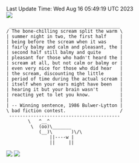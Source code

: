 Last Update Time: 
Wed Aug 16 05:49:19 UTC 2023
<br>![](https://img.shields.io/badge/%E5%A4%A7%E5%AE%B6-%E5%AE%89%E5%AE%89-green)<br>
```
 _________________________________________
/ The bone-chilling scream split the warm \
| summer night in two, the first half     |
| being before the scream when it was     |
| fairly balmy and calm and pleasant, the |
| second half still balmy and quite       |
| pleasant for those who hadn't heard the |
| scream at all, but not calm or balmy or |
| even very nice for those who did hear   |
| the scream, discounting the little      |
| period of time during the actual scream |
| itself when your ears might have been   |
| hearing it but your brain wasn't        |
| reacting yet to let you know.           |
|                                         |
| -- Winning sentence, 1986 Bulwer-Lytton |
\ bad fiction contest.                    /
 -----------------------------------------
        \   ^__^
         \  (oo)\_______
            (__)\       )\/\
                ||----w |
                ||     ||
```
![](https://github-readme-stats.vercel.app/api?username=chenlitw)
![](https://github-readme-stats.vercel.app/api/top-langs/?username=chenlitw)
